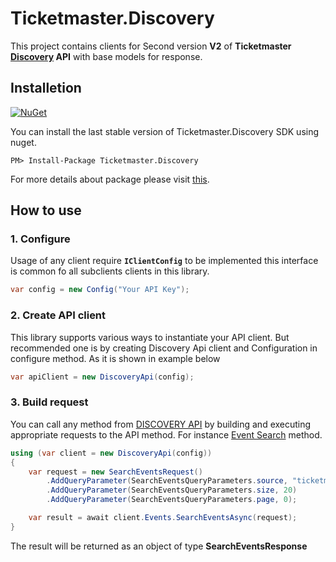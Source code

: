 ﻿# Ticketmaster.Discovery

This project contains clients for Second version **V2** of **Ticketmaster
[Discovery](http://developer.ticketmaster.com/products-and-docs/apis/discovery-api/v2/)
API** with base models for response.

## Installetion
[![NuGet](https://img.shields.io/badge/NuGet-v2.0.4-blue.svg)](https://www.nuget.org/packages/Ticketmaster.Discovery/)

You can install the last stable version of Ticketmaster.Discovery SDK using nuget.
```
PM> Install-Package Ticketmaster.Discovery
```
For more details about package please visit [this](https://www.nuget.org/packages/Ticketmaster.Discovery/).

## How to use
### 1. Configure
Usage of any client require **<code>IClientConfig</code>** to be implemented
this interface is common fo all subclients clients in this library.

```C#
var config = new Config("Your API Key");
```

### 2. Create API client

This library supports various ways to instantiate your API client. But recommended one is by creating Discovery Api client and Configuration in configure method.
As it is shown in example below

```C#
var apiClient = new DiscoveryApi(config);
```

### 3. Build request

You can call any method from [DISCOVERY API](https://developer.ticketmaster.com/products-and-docs/apis/discovery-api/v2/) 
by building and executing appropriate requests to the API method.
For instance [Event Search](https://developer.ticketmaster.com/products-and-docs/apis/discovery-api/v2/#search-events-v2)
method.

```C#
using (var client = new DiscoveryApi(config))
{
    var request = new SearchEventsRequest()
        .AddQueryParameter(SearchEventsQueryParameters.source, "ticketmaster")
        .AddQueryParameter(SearchEventsQueryParameters.size, 20)
        .AddQueryParameter(SearchEventsQueryParameters.page, 0);

    var result = await client.Events.SearchEventsAsync(request);
}
```

The result will be returned as an object of type **SearchEventsResponse**
